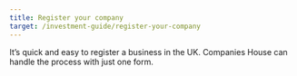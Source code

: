 ```yaml
---
title: Register your company
target: /investment-guide/register-your-company
---
```


It’s quick and easy to register a business in the UK. Companies House can handle the process with just one form. 